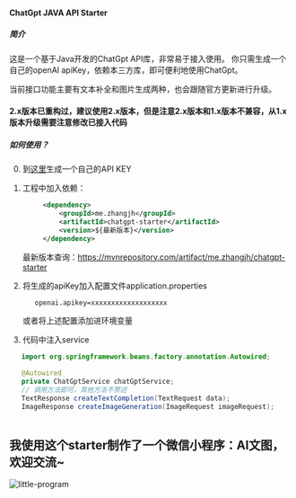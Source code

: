#### ChatGpt JAVA API Starter
##### 简介
这是一个基于Java开发的ChatGpt API库，非常易于接入使用。
你只需生成一个自己的openAI apiKey，依赖本三方库，即可便利地使用ChatGpt。

当前接口功能主要有文本补全和图片生成两种，也会跟随官方更新进行升级。

#### 2.x版本已重构过，建议使用2.x版本，但是注意2.x版本和1.x版本不兼容，从1.x版本升级需要注意修改已接入代码

##### 如何使用？
0. 到[这里](https://beta.openai.com/docs/quickstart/build-your-application)生成一个自己的API KEY
1. 工程中加入依赖：
   ```xml
        <dependency>
            <groupId>me.zhangjh</groupId>
            <artifactId>chatgpt-starter</artifactId>
            <version>${最新版本}</version>
        </dependency>
    ```
    最新版本查询：https://mvnrepository.com/artifact/me.zhangjh/chatgpt-starter
    
2. 将生成的apiKey加入配置文件application.properties
   ```properties
      openai.apikey=xxxxxxxxxxxxxxxxxxx
   ```
   或者将上述配置添加进环境变量
3. 代码中注入service

```java
   import org.springframework.beans.factory.annotation.Autowired;
   
   @Autowired
   private ChatGptService chatGptService;
   // 调用方法即可，其他方法不赘述
   TextResponse createTextCompletion(TextRequest data);
   ImageResponse createImageGeneration(ImageRequest imageRequest);
   
```


## 我使用这个starter制作了一个微信小程序：AI文图，欢迎交流~
![little-program](https://user-images.githubusercontent.com/3371714/219958080-f537f271-3d1b-41e1-86cf-1036d04ab6ba.jpeg)
